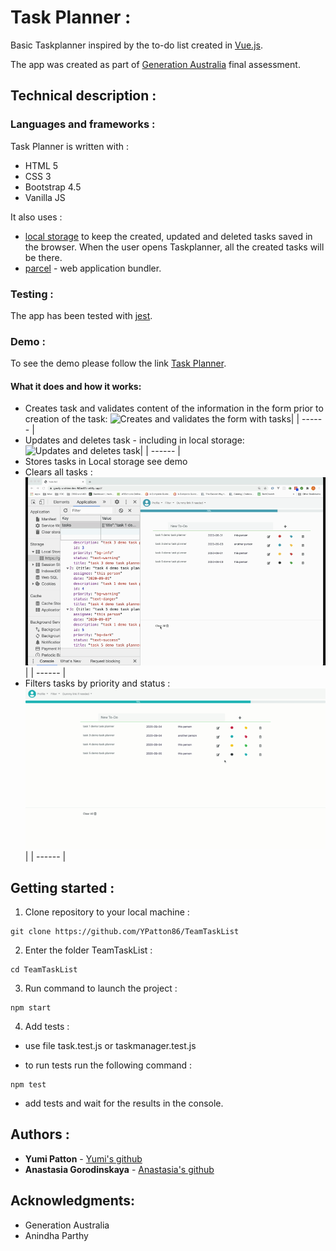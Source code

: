 # Task Planner :

Basic Taskplanner inspired by the to-do list created in [Vue.js](https://vuejsexamples.com/advanced-to-do-list-application-built-with-vue-js/).

The app was created as part of [Generation Australia](https://australia.generation.org/programs/become-a-web-developer/) final assessment.

## Technical description :

### Languages and frameworks :

Task Planner is written with :

- HTML 5
- CSS 3
- Bootstrap 4.5
- Vanilla JS

It also uses :

- [local storage](https://developer.mozilla.org/en-US/docs/Web/API/Window/localStorage) to keep the created, updated and deleted tasks saved in the browser. When the user opens Taskplanner, all the created tasks will be there.
- [parcel](https://parceljs.org/getting_started.html) - web application bundler.

### Testing :

The app has been tested with [jest](https://jestjs.io/docs/en/getting-started).

### Demo :

To see the demo please follow the link [Task Planner](https://goofy-archimedes-84bd01.netlify.app/).

#### What it does and how it works:

- Creates task and validates content of the information in the form prior to creation of the task:
  ![Creates and validates the form with tasks](demo/create.gif)|
  | ------ |
- Updates and deletes task - including in local storage:
  ![Updates and deletes task](demo/editdeletelocalst.gif)|
  | ------ |
- Stores tasks in Local storage see demo
- Clears all tasks :
  ![Clears all tasks](demo/clear.gif)|
  | ------ |
- Filters tasks by priority and status :
  ![Filters tasks by priority or progress status](demo/filter.gif)|
  | ------ |

## Getting started :

<!-- 0. Fork the repository -->

1. Clone repository to your local machine :

```
git clone https://github.com/YPatton86/TeamTaskList
```

2. Enter the folder TeamTaskList :

```
cd TeamTaskList
```

3. Run command to launch the project :

```
npm start
```

4. Add tests :

- use file task.test.js or taskmanager.test.js

- to run tests run the following command :

```
npm test
```

- add tests and wait for the results in the console.

## Authors :

- **Yumi Patton** - [Yumi's github](https://github.com/YPatton86)
- **Anastasia Gorodinskaya** - [Anastasia's github](https://github.com/agorodinskaya)

## Acknowledgments:

- Generation Australia
- Anindha Parthy
